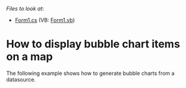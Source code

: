 <!-- default file list -->
*Files to look at*:

* [Form1.cs](./CS/MapBubbleCharts/Form1.cs) (VB: [Form1.vb](./VB/MapBubbleCharts/Form1.vb))
<!-- default file list end -->
# How to display bubble chart items on a map


The following example shows how to generate bubble charts from a datasource.

<br/>


